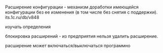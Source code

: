 Расширение конфигурации - механизм доработки имеющейся конфигурации без ее изменения (в том числе без снятия с поддержки).
its.1c.ru/db/v848

изучать определения

блокировка расширений - из предприятия нельзя удалить расширение.

расширение может включаться/выключаться программно
